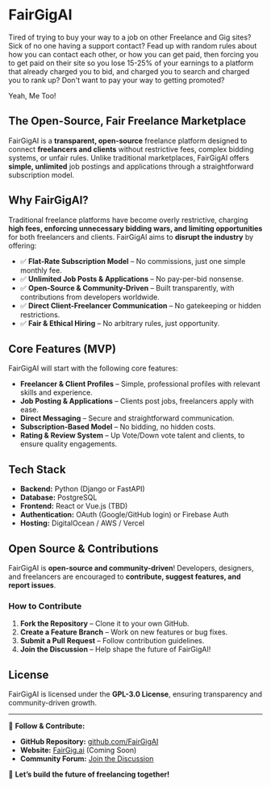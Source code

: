 # FairGigAI
Tired of trying to buy your way to a job on other Freelance and Gig sites? Sick of no one having a support contact? Fead up with random rules about how you can contact each other, or how you can get paid, then forcing you to get paid on their site so you lose 15-25% of your earnings to a platform that already charged you to bid, and charged you to search and charged you to rank up? Don't want to pay your way to getting promoted? 

Yeah, Me Too!

## The Open-Source, Fair Freelance Marketplace
FairGigAI is a **transparent, open-source** freelance platform designed to connect **freelancers and clients** without restrictive fees, complex bidding systems, or unfair rules. Unlike traditional marketplaces, FairGigAI offers **simple, unlimited** job postings and applications through a straightforward subscription model.

## Why FairGigAI?
Traditional freelance platforms have become overly restrictive, charging **high fees, enforcing unnecessary bidding wars, and limiting opportunities** for both freelancers and clients. FairGigAI aims to **disrupt the industry** by offering:

- ✅ **Flat-Rate Subscription Model** – No commissions, just one simple monthly fee.
- ✅ **Unlimited Job Posts & Applications** – No pay-per-bid nonsense.
- ✅ **Open-Source & Community-Driven** – Built transparently, with contributions from developers worldwide.
- ✅ **Direct Client-Freelancer Communication** – No gatekeeping or hidden restrictions.
- ✅ **Fair & Ethical Hiring** – No arbitrary rules, just opportunity.

## Core Features (MVP)
FairGigAI will start with the following core features:

- **Freelancer & Client Profiles** – Simple, professional profiles with relevant skills and experience.
- **Job Posting & Applications** – Clients post jobs, freelancers apply with ease.
- **Direct Messaging** – Secure and straightforward communication.
- **Subscription-Based Model** – No bidding, no hidden costs.
- **Rating & Review System** – Up Vote/Down vote talent and clients, to ensure quality engagements.

## Tech Stack
- **Backend:** Python (Django or FastAPI)
- **Database:** PostgreSQL
- **Frontend:** React or Vue.js (TBD)
- **Authentication:** OAuth (Google/GitHub login) or Firebase Auth
- **Hosting:** DigitalOcean / AWS / Vercel

## Open Source & Contributions
FairGigAI is **open-source and community-driven**! Developers, designers, and freelancers are encouraged to **contribute, suggest features, and report issues**.

### How to Contribute
1. **Fork the Repository** – Clone it to your own GitHub.
2. **Create a Feature Branch** – Work on new features or bug fixes.
3. **Submit a Pull Request** – Follow contribution guidelines.
4. **Join the Discussion** – Help shape the future of FairGigAI!

## License
FairGigAI is licensed under the **GPL-3.0 License**, ensuring transparency and community-driven growth.

---

🔗 **Follow & Contribute:**
- **GitHub Repository:** [github.com/FairGigAI](#)
- **Website:** [FairGig.ai](#) (Coming Soon)
- **Community Forum:** [Join the Discussion](#)

🚀 **Let’s build the future of freelancing together!**

